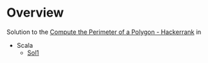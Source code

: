 
# Overview 

Solution to the [Compute the Perimeter of a Polygon - Hackerrank](https://www.hackerrank.com/challenges/lambda-march-compute-the-perimeter-of-a-polygon/problem) in 

- Scala 
  - [Sol1](sol_20190818_1832_1.scala)




